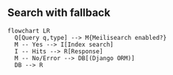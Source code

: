 ## Search with fallback

```mermaid
flowchart LR
  Q[Query q,type] --> M{Meilisearch enabled?}
  M -- Yes --> I[Index search]
  I -- Hits --> R[Response]
  M -- No/Error --> DB[(Django ORM)]
  DB --> R
```

